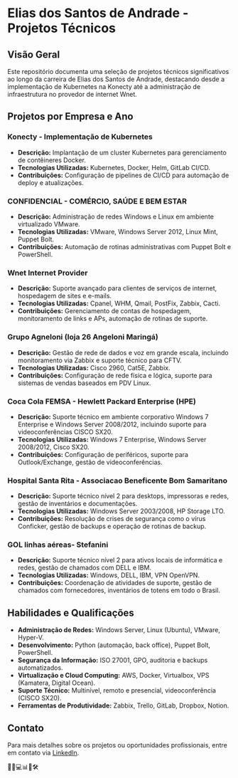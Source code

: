 # Elias dos Santos de Andrade - Projetos Técnicos

## Visão Geral

Este repositório documenta uma seleção de projetos técnicos significativos ao longo da carreira de Elias dos Santos de Andrade, destacando desde a implementação de Kubernetes na Konecty até a administração de infraestrutura no provedor de internet Wnet.

## Projetos por Empresa e Ano

### Konecty - Implementação de Kubernetes
- **Descrição:** Implantação de um cluster Kubernetes para gerenciamento de contêineres Docker.
- **Tecnologias Utilizadas:** Kubernetes, Docker, Helm, GitLab CI/CD.
- **Contribuições:** Configuração de pipelines de CI/CD para automação de deploy e atualizações.

### CONFIDENCIAL - COMÉRCIO, SAÚDE E BEM ESTAR
- **Descrição:** Administração de redes Windows e Linux em ambiente virtualizado VMware.
- **Tecnologias Utilizadas:** VMware, Windows Server 2012, Linux Mint, Puppet Bolt.
- **Contribuições:** Automação de rotinas administrativas com Puppet Bolt e PowerShell.

### Wnet Internet Provider
- **Descrição:** Suporte avançado para clientes de serviços de internet, hospedagem de sites e e-mails.
- **Tecnologias Utilizadas:** Cpanel, WHM, Qmail, PostFix, Zabbix, Cacti.
- **Contribuições:** Gerenciamento de contas de hospedagem, monitoramento de links e APs, automação de rotinas de suporte.

### Grupo Agneloni (loja 26 Angeloni Maringá)
- **Descrição:** Gestão de rede de dados e voz em grande escala, incluindo monitoramento via Zabbix e suporte técnico para CFTV.
- **Tecnologias Utilizadas:** Cisco 2960, Cat5E, Zabbix.
- **Contribuições:** Configuração de rede física e lógica, suporte para sistemas de vendas baseados em PDV Linux.

### Coca Cola FEMSA - Hewlett Packard Enterprise (HPE)
- **Descrição:** Suporte técnico em ambiente corporativo Windows 7 Enterprise e Windows Server 2008/2012, incluindo suporte para videoconferências CISCO SX20.
- **Tecnologias Utilizadas:** Windows 7 Enterprise, Windows Server 2008/2012, Cisco SX20.
- **Contribuições:** Configuração de periféricos, suporte para Outlook/Exchange, gestão de videoconferências.

### Hospital Santa Rita - Associacao Beneficente Bom Samaritano
- **Descrição:** Suporte técnico nível 2 para desktops, impressoras e redes, gestão de inventários e documentações.
- **Tecnologias Utilizadas:** Windows Server 2003/2008, HP Storage LTO.
- **Contribuições:** Resolução de crises de segurança como o vírus Conficker, gestão de backups e operação de rotinas de backup.

### GOL linhas aéreas- Stefanini
- **Descrição:** Suporte técnico nível 2 para ativos locais de informática e redes, gestão de chamados com DELL e IBM.
- **Tecnologias Utilizadas:** Windows, DELL, IBM, VPN OpenVPN.
- **Contribuições:** Coordenação de atividades de suporte, gestão de chamados com fornecedores, inventários de totens em todo o Brasil.

## Habilidades e Qualificações
- **Administração de Redes:** Windows Server, Linux (Ubuntu), VMware, Hyper-V.
- **Desenvolvimento:** Python (automação, back office), Puppet Bolt, PowerShell.
- **Segurança da Informação:** ISO 27001, GPO, auditoria e backups automatizados.
- **Virtualização e Cloud Computing:** AWS, Docker, Virtualbox, VPS (Kamatera, Digital Ocean).
- **Suporte Técnico:** Multinível, remoto e presencial, videoconferência (CISCO SX20).
- **Ferramentas de Produtividade:** Zabbix, Trello, GitLab, Dropbox, Notion.

## Contato
Para mais detalhes sobre os projetos ou oportunidades profissionais, entre em contato via [LinkedIn](https://www.linkedin.com/in/elias-dos-santos-de-andrade).

🚀🔧💻📊📡🛠️
